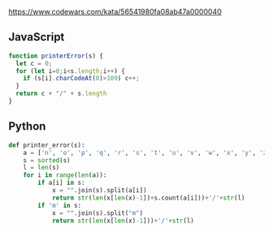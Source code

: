 https://www.codewars.com/kata/56541980fa08ab47a0000040

## JavaScript
```js
function printerError(s) {
  let c = 0;
  for (let i=0;i<s.length;i++) {
    if (s[i].charCodeAt(0)>109) c++;
  }
  return c + "/" + s.length
}
```

## Python
```python
def printer_error(s):
    a = ['n', 'o', 'p', 'q', 'r', 's', 't', 'u', 'v', 'w', 'x', 'y', 'z']
    s = sorted(s)
    l = len(s)
    for i in range(len(a)):
        if a[i] in s:
            x = "".join(s).split(a[i])
            return str(len(x[len(x)-1])+s.count(a[i]))+'/'+str(l)
        if 'm' in s:
            x = "".join(s).split("m")
            return str(len(x[len(x)-1]))+'/'+str(l)
```